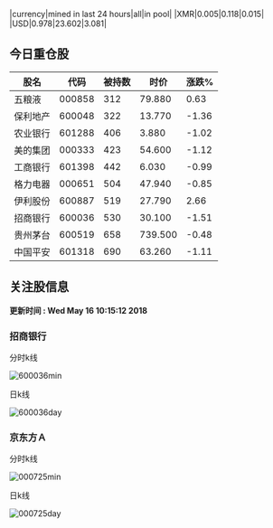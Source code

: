 |currency|mined in last 24 hours|all|in pool|
|XMR|0.005|0.118|0.015|
|USD|0.978|23.602|3.081|

## 今日重仓股 

|股名|代码|被持数|时价|涨跌%|
|---|---|---|---|---|
|五粮液|000858|312|79.880|0.63|
|保利地产|600048|322|13.770|-1.36|
|农业银行|601288|406|3.880|-1.02|
|美的集团|000333|423|54.600|-1.12|
|工商银行|601398|442|6.030|-0.99|
|格力电器|000651|504|47.940|-0.85|
|伊利股份|600887|519|27.790|2.66|
|招商银行|600036|530|30.100|-1.51|
|贵州茅台|600519|658|739.500|-0.48|
|中国平安|601318|690|63.260|-1.11|

## 关注股信息
**更新时间 : Wed May 16 10:15:12 2018**
### 招商银行 
分时k线

![600036min](http://image.sinajs.cn/newchart/min/n/sh600036.gif)

日k线

![600036day](http://image.sinajs.cn/newchart/daily/n/sh600036.gif)

### 京东方Ａ 
分时k线

![000725min](http://image.sinajs.cn/newchart/min/n/sz000725.gif)

日k线

![000725day](http://image.sinajs.cn/newchart/daily/n/sz000725.gif)
